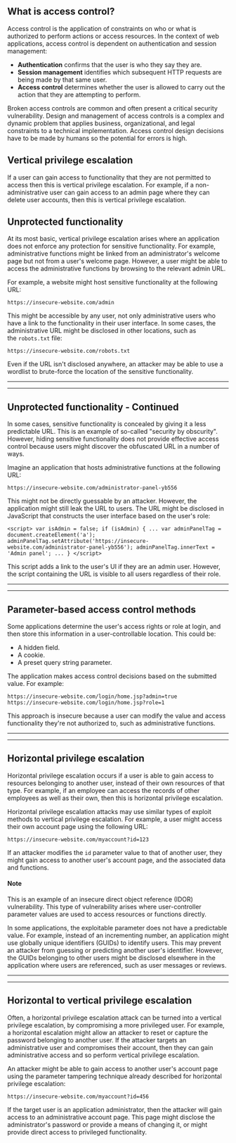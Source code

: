 ## What is access control?

Access control is the application of constraints on who or what is authorized to perform actions or access resources. In the context of web applications, access control is dependent on authentication and session management:

- **Authentication** confirms that the user is who they say they are.
- **Session management** identifies which subsequent HTTP requests are being made by that same user.
- **Access control** determines whether the user is allowed to carry out the action that they are attempting to perform.

Broken access controls are common and often present a critical security vulnerability. Design and management of access controls is a complex and dynamic problem that applies business, organizational, and legal constraints to a technical implementation. Access control design decisions have to be made by humans so the potential for errors is high.

## Vertical privilege escalation

If a user can gain access to functionality that they are not permitted to access then this is vertical privilege escalation. For example, if a non-administrative user can gain access to an admin page where they can delete user accounts, then this is vertical privilege escalation.

## Unprotected functionality

At its most basic, vertical privilege escalation arises where an application does not enforce any protection for sensitive functionality. For example, administrative functions might be linked from an administrator's welcome page but not from a user's welcome page. However, a user might be able to access the administrative functions by browsing to the relevant admin URL.

For example, a website might host sensitive functionality at the following URL:

`https://insecure-website.com/admin`

This might be accessible by any user, not only administrative users who have a link to the functionality in their user interface. In some cases, the administrative URL might be disclosed in other locations, such as the `robots.txt` file:

`https://insecure-website.com/robots.txt`

Even if the URL isn't disclosed anywhere, an attacker may be able to use a wordlist to brute-force the location of the sensitive functionality.


----
---
## Unprotected functionality - Continued

In some cases, sensitive functionality is concealed by giving it a less predictable URL. This is an example of so-called "security by obscurity". However, hiding sensitive functionality does not provide effective access control because users might discover the obfuscated URL in a number of ways.

Imagine an application that hosts administrative functions at the following URL:

`https://insecure-website.com/administrator-panel-yb556`

This might not be directly guessable by an attacker. However, the application might still leak the URL to users. The URL might be disclosed in JavaScript that constructs the user interface based on the user's role:

`<script> var isAdmin = false; if (isAdmin) { ... var adminPanelTag = document.createElement('a'); adminPanelTag.setAttribute('https://insecure-website.com/administrator-panel-yb556'); adminPanelTag.innerText = 'Admin panel'; ... } </script>`

This script adds a link to the user's UI if they are an admin user. However, the script containing the URL is visible to all users regardless of their role.


----
---

## Parameter-based access control methods

Some applications determine the user's access rights or role at login, and then store this information in a user-controllable location. This could be:

- A hidden field.
- A cookie.
- A preset query string parameter.

The application makes access control decisions based on the submitted value. For example:

`https://insecure-website.com/login/home.jsp?admin=true https://insecure-website.com/login/home.jsp?role=1`

This approach is insecure because a user can modify the value and access functionality they're not authorized to, such as administrative functions.


---
---

## Horizontal privilege escalation

Horizontal privilege escalation occurs if a user is able to gain access to resources belonging to another user, instead of their own resources of that type. For example, if an employee can access the records of other employees as well as their own, then this is horizontal privilege escalation.

Horizontal privilege escalation attacks may use similar types of exploit methods to vertical privilege escalation. For example, a user might access their own account page using the following URL:

`https://insecure-website.com/myaccount?id=123`

If an attacker modifies the `id` parameter value to that of another user, they might gain access to another user's account page, and the associated data and functions.

#### Note

This is an example of an insecure direct object reference (IDOR) vulnerability. This type of vulnerability arises where user-controller parameter values are used to access resources or functions directly.

In some applications, the exploitable parameter does not have a predictable value. For example, instead of an incrementing number, an application might use globally unique identifiers (GUIDs) to identify users. This may prevent an attacker from guessing or predicting another user's identifier. However, the GUIDs belonging to other users might be disclosed elsewhere in the application where users are referenced, such as user messages or reviews.


---
---

## Horizontal to vertical privilege escalation

Often, a horizontal privilege escalation attack can be turned into a vertical privilege escalation, by compromising a more privileged user. For example, a horizontal escalation might allow an attacker to reset or capture the password belonging to another user. If the attacker targets an administrative user and compromises their account, then they can gain administrative access and so perform vertical privilege escalation.

An attacker might be able to gain access to another user's account page using the parameter tampering technique already described for horizontal privilege escalation:

`https://insecure-website.com/myaccount?id=456`

If the target user is an application administrator, then the attacker will gain access to an administrative account page. This page might disclose the administrator's password or provide a means of changing it, or might provide direct access to privileged functionality.
